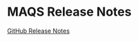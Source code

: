 # MAQS Release Notes
[GitHub Release Notes](https://github.com/OpenMAQS/openmaqs-dotnet-templates/releases)